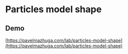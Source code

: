 # Particles model shape

## Demo

[https://pavelmazhuga.com/lab/particles-model-shape](https://pavelmazhuga.com/lab/particles-model-shape)
